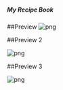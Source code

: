##### My Recipe Book ######

##Preview
![png](https://github.com/thepunkprogrammer/my-recipe-book/blob/master/images/my-recipe-book1.png)


##Preview 2

![png](https://github.com/thepunkprogrammer/my-recipe-book/blob/master/images/my-recipe-book2.png)


##Preview 3

![png](https://github.com/thepunkprogrammer/my-recipe-book/blob/master/images/my-recipe-book3.png)